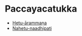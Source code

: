 # Paccayacatukka

* [Hetu-ārammaṇa](Paccayacatukka/Hetu-arammana.md)
* [Nahetu-naadhipati](Paccayacatukka/Nahetu-naadhipati.md)
